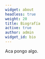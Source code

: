 ```yaml
---
widget: about
headless: true
weight: 20
title: Biografía
active: true
author: admin
widget_id: bio
---
```

Aca pongo algo.